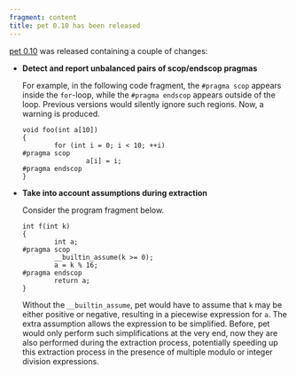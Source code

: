 ```yaml
---
fragment: content
title: pet 0.10 has been released
---
```



<a href="http://pet.gforge.inria.fr/">pet 0.10</a> was released containing
a couple of changes:

 * **Detect and report unbalanced pairs of scop/endscop pragmas**

   For example, in the following code fragment,
   the ```#pragma scop``` appears inside the ```for```-loop,
   while the ```#pragma endscop``` appears outside of the loop.
   Previous versions would silently ignore such regions.
   Now, a warning is produced.

   ~~~
   void foo(int a[10])
   {
           for (int i = 0; i < 10; ++i)
   #pragma scop
                   a[i] = i;
   #pragma endscop
   }
   ~~~

 * **Take into account assumptions during extraction**

   Consider the program fragment below.

   ~~~
   int f(int k)
   {
           int a;
   #pragma scop
           __builtin_assume(k >= 0);
           a = k % 16;
   #pragma endscop
           return a;
   }
   ~~~

   Without the ```__builtin_assume```, pet would have to assume
   that ```k``` may be either positive or negative, resulting
   in a piecewise expression for ```a```.
   The extra assumption allows the expression to be simplified.
   Before, pet would only perform such simplifications at the very end,
   now they are also performed during the extraction process,
   potentially speeding up this extraction process in the presence
   of multiple modulo or integer division expressions.
